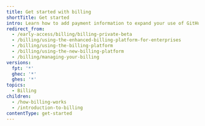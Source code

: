 ```yaml
---
title: Get started with billing
shortTitle: Get started
intro: Learn how to add payment information to expand your use of GitHub.
redirect_from:
  - /early-access/billing/billing-private-beta
  - /billing/using-the-enhanced-billing-platform-for-enterprises
  - /billing/using-the-billing-platform
  - /billing/using-the-new-billing-platform
  - /billing/managing-your-billing
versions:
  fpt: '*'
  ghec: '*'
  ghes: '*'
topics:
  - Billing
children:
  - /how-billing-works
  - /introduction-to-billing
contentType: get-started
---
```


